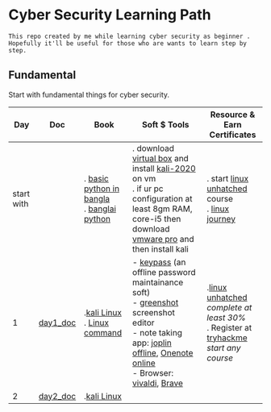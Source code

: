 # Cyber Security Learning Path
`This repo created by me while learning cyber security as beginner . Hopefully it'll be useful for those who are wants to learn step by step.`

## Fundamental 
Start with fundamental things for cyber security.

| Day | Doc | Book | Soft $ Tools | Resource & Earn Certificates |
| --- | --- | --- | --- | --- |  
| start with | | . [basic python in bangla](http://pybook.subeen.com/) <br/> . [banglai python ](https://python.howtocode.dev/) |. download [virtual box](https://www.virtualbox.org/wiki/Downloads) and install [kali-2020](https://kali.download/virtual-images/kali-2022.3/kali-linux-2022.3-virtualbox-amd64.7z) on vm<br/>. if ur pc configuration at least 8gm RAM, core-i5 then download [vmware pro](https://customerconnect.vmware.com/en/downloads/info/slug/desktop_end_user_computing/vmware_workstation_pro/16_0#product_downloads) and then install kali |. start [linux unhatched](https://www.netacad.com/courses/os-it/ndg-linux-unhatched) course <br/>. [linux journey](https://linuxjourney.com/lesson/the-shell)|
| 1 | [day1_doc](./Doc/day1_doc.md)  | .[kali Linux](./Book/kali_linux.pdf) <br/> . [Linux command](./Book/Linux_Basic_Commands%20(2).pdf) |  - [keypass]( https://keepass.info/download.html) (an offline password maintainance soft)<br/>- [greenshot](https://getgreenshot.org/downloads/) screenshot editor <br/>- note taking app: [joplin offline](https://joplinapp.org/), [Onenote online](https://www.onenote.com/download)<br/>- Browser: [vivaldi](https://downloads.vivaldi.com/stable/Vivaldi.5.4.2753.51.x64.exe), [Brave](https://laptop-updates.brave.com/latest/winx64) |.[linux unhatched](https://www.netacad.com/courses/os-it/ndg-linux-unhatched) _complete at least 30%_ <br/>. Register at [tryhackme](https://tryhackme.com/hacktivities) _start any course_|
| 2 | [day2_doc](./Doc/day2_doc.md) | .[kali Linux](./Book/LinuxCommandLineCheatSheet.pdf) <br/>| | |

